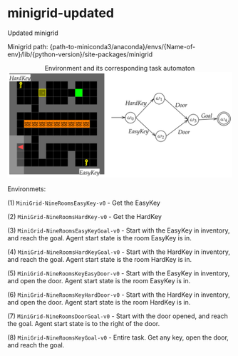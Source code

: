 # minigrid-updated
Updated minigrid

Minigrid path: {path-to-miniconda3/anaconda}/envs/{Name-of-env}/lib/{python-version}/site-packages/minigrid


<div align='center'>
  Environment and its corresponding task automaton
  <img alt="Environment and its corresponding task automaton" src="assets/env_automaton.png">
</div>

Environmets:

(1) ```MiniGrid-NineRoomsEasyKey-v0``` - Get the EasyKey 

(2) ```MiniGrid-NineRoomsHardKey-v0``` - Get the HardKey

(3) ```MiniGrid-NineRoomsEasyKeyGoal-v0``` - Start with the EasyKey in inventory, and reach the goal. Agent start state is the room EasyKey is in.

(4) ```MiniGrid-NineRoomsHardKeyGoal-v0``` - Start with the HardKey in inventory, and reach the goal. Agent start state is the room HardKey is in.

(5) ```MiniGrid-NineRoomsKeyEasyDoor-v0``` - Start with the EasyKey in inventory, and open the door. Agent start state is the room EasyKey is in.

(6) ```MiniGrid-NineRoomsKeyHardDoor-v0``` - Start with the HardKey in inventory, and open the door. Agent start state is the room HardKey is in.

(7) ```MiniGrid-NineRoomsDoorGoal-v0``` - Start with the door opened, and reach the goal. Agent start state is to the right of the door.

(8) ```MiniGrid-NineRoomsKeyGoal-v0``` - Entire task. Get any key, open the door, and reach the goal.
